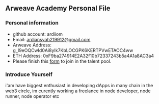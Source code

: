 ## Arweave Academy Personal File

### Personal information

- github account: ardiiom  
- Email: ardiansyah219912@gmail.com 
- Arweave Address: g_l9eOQCwId0Ai8yIk7KbLOCGPK6KERTPVwETAOC4ww
- ETH Address: 0xF9ba274914E2A32f10b72337243b5a4A1a8AC3a4
- Please finish this [form](https://docs.google.com/forms/d/e/1FAIpQLSfWA5fIIcBgmRppm3jNz5vmf9Mai_QMVil-2pO4r7YKn_Zhtw/viewform?usp=sf_link) to join in the talent pool.

### Introduce Yourself
 i'am have biggest enthusiast in developing dApps in many chain in the web3 circle, im curently working a freelance in node developer, node runner, node operator etc
